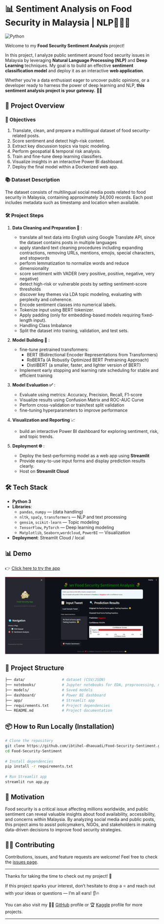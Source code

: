 # 📊 Sentiment Analysis on Food Security in Malaysia | NLP🌾🇲🇾

![Python](https://img.shields.io/badge/python-3.11-blue)

Welcome to my **Food Security Sentiment Analysis** project!

In this project, I analyze public sentiment around food security issues in Malaysia by leveraging **Natural Language Processing (NLP)** and **Deep Learning** techniques. My goal is to build an effective **sentiment classification model** and deploy it as an interactive **web application**.

Whether you’re a data enthusiast eager to uncover public opinions, or a developer ready to harness the power of deep learning and NLP, **this sentiment analysis project is your gateway.** 🚀✨



## 🚀 Project Overview

### 🎯 Objectives

1. Translate, clean, and prepare a multilingual dataset of food security-related posts.
3. Score sentiment and detect high-risk content.
4. Extract key discussion topics via topic modeling.
5. Perform geospatial & temporal risk analysis.
6. Train and fine-tune deep learning classifiers.
7. Visualize insights in an interactive Power BI dashboard.
8. Deploy the final model within a Dockerized web app.

### 📚 Dataset Description

The dataset consists of multilingual social media posts related to food security in Malaysia, containing approximately 34,000 records. Each post includes metadata such as timestamp and location when available.


### 🛠️ Project Steps
1. **Data Cleaning and Preparation 🧹** :
   - translate all text data into English using Google Translate API, since the dataset contains posts in multiple languages
   - apply standard text cleaning procedures including expanding contractions, removing URLs, mentions, emojis, special characters, and stopwords
   - perform lemmatization to normalize words and reduce dimensionality
   - score sentiment with VADER (very positive, positive, negative, very negative)
   - detect high-risk or vulnerable posts by setting sentiment-score thresholds
   - discover key themes via LDA topic modeling, evaluating with perplexity and coherence.
   - Encode sentiment classes into numerical labels.
   - Tokenize input using BERT tokenizer.
   - Apply padding (only for embedding-based models requiring fixed-length input).
   - Handling Class Imbalance
   - Split the dataset into training, validation, and test sets.
     
3. **Model Building 🤖** :
   - fine-tune pretrained transformers:
      - BERT (Bidirectional Encoder Representations from Transformers)
      - RoBERTa (A Robustly Optimized BERT Pretraining Approach)
      - DistilBERT (a smaller, faster, and lighter version of BERT)
   - Implement early stopping and learning rate scheduling for stable and efficient training
     
4. **Model Evaluation ✅** :
   - Evaluate using metrics: Accuracy, Precision, Recall, F1-score
   - Visualize results using Confusion Matrix and ROC-AUC Curve
   - Perform cross-validation or train/test split validation
   - fine-tuning hyperparameters to improve performance
   
4. **Visualization and Reporting** 📈  
   - build an interactive Power BI dashboard for exploring sentiment, risk, and topic trends.
     
5. **Deployment 🌐** :
   - Deploy the best-performing model as a web app using **Streamlit**
   - Provide easy-to-use input forms and display prediction results clearly.
   - Host on **Streamlit Cloud**



## 🛠️ Tech Stack

- **Python 3**
- **Libraries**:
  - `pandas`, `numpy` — (data handling)
  - `nltk`, `spaCy`, `transformers` — NLP and text processing
  - `gensim`, `scikit-learn`  — Topic modeling
  - `TensorFlow`, `PyTorch` — Deep learning modeling
  - `Matplotlib`, `Seaborn`,`wordcloud`, `PowerBI` — Visualization
- **Deployment**: Streamlit Cloud / local


## 📊 Demo

👉 [Click here to try the app](https://food-security-sentiment-analysis.streamlit.app/)  

[![App Screenshot](https://github.com/ibtihel-dhaouadi/food-security-sentiment-analysis/blob/main/capture%20app.png)](https://food-security-sentiment-analysis.streamlit.app/)  

## 📂 Project Structure
```bash
├── data/                 # dataset (CSV/JSON)
├── notebooks/            # Jupyter notebooks for EDA, preprocessing, modeling
├── models/               # Saved models
├── dashboard/            # Power BI dashboard
├── app/                  # Streamlit app
├── requirements.txt      # Project dependencies
└── README.md             # Project documentation
```

## 📦 How to Run Locally (Installation)

```bash
# Clone the repository
git clone https://github.com/ibtihel-dhaouadi/Food-Security-Sentiment.git
cd Food-Security-Sentiment

# Install dependencies
pip install -r requirements.txt

# Run Streamlit app
streamlit run app.py

```

## 🌟 Motivation

Food security is a critical issue affecting millions worldwide, and public sentiment can reveal valuable insights about food availability, accessibility, and concerns within Malaysia. By analyzing social media and public posts, this project aims to assist policymakers, NGOs, and stakeholders in making data-driven decisions to improve food security strategies.


## 🕵️‍♂️ Contributing
Contributions, issues, and feature requests are welcome!
Feel free to check the [issues page](https://github.com/ibtihel-dhaouadi/Food-Security-Sentiment/issues).



---

Thanks for taking the time to check out my project! 🙌

If this project sparks your interest, don’t hesitate to drop a ⭐ and reach out with your ideas or questions — I’m all ears! 👂🔥

You can also visit my 🧑‍💻 [GitHub](https://github.com/ibtihel-dhaouadi) profile or 🏆 [Kaggle](https://www.kaggle.com/dhaouadiibtihel98) profile for more projects.

---



